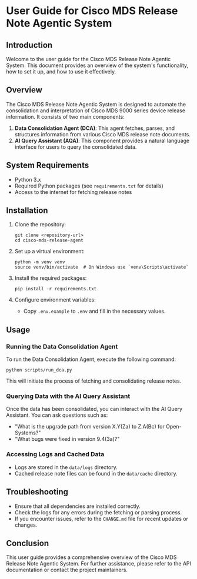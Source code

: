 # User Guide for Cisco MDS Release Note Agentic System

## Introduction
Welcome to the user guide for the Cisco MDS Release Note Agentic System. This document provides an overview of the system's functionality, how to set it up, and how to use it effectively.

## Overview
The Cisco MDS Release Note Agentic System is designed to automate the consolidation and interpretation of Cisco MDS 9000 series device release information. It consists of two main components:

1. **Data Consolidation Agent (DCA)**: This agent fetches, parses, and structures information from various Cisco MDS release note documents.
2. **AI Query Assistant (AQA)**: This component provides a natural language interface for users to query the consolidated data.

## System Requirements
- Python 3.x
- Required Python packages (see `requirements.txt` for details)
- Access to the internet for fetching release notes

## Installation
1. Clone the repository:
   ```
   git clone <repository-url>
   cd cisco-mds-release-agent
   ```

2. Set up a virtual environment:
   ```
   python -m venv venv
   source venv/bin/activate  # On Windows use `venv\Scripts\activate`
   ```

3. Install the required packages:
   ```
   pip install -r requirements.txt
   ```

4. Configure environment variables:
   - Copy `.env.example` to `.env` and fill in the necessary values.

## Usage
### Running the Data Consolidation Agent
To run the Data Consolidation Agent, execute the following command:
```
python scripts/run_dca.py
```
This will initiate the process of fetching and consolidating release notes.

### Querying Data with the AI Query Assistant
Once the data has been consolidated, you can interact with the AI Query Assistant. You can ask questions such as:
- "What is the upgrade path from version X.Y(Za) to Z.A(Bc) for Open-Systems?"
- "What bugs were fixed in version 9.4(3a)?"

### Accessing Logs and Cached Data
- Logs are stored in the `data/logs` directory.
- Cached release note files can be found in the `data/cache` directory.

## Troubleshooting
- Ensure that all dependencies are installed correctly.
- Check the logs for any errors during the fetching or parsing process.
- If you encounter issues, refer to the `CHANGE.md` file for recent updates or changes.

## Conclusion
This user guide provides a comprehensive overview of the Cisco MDS Release Note Agentic System. For further assistance, please refer to the API documentation or contact the project maintainers.